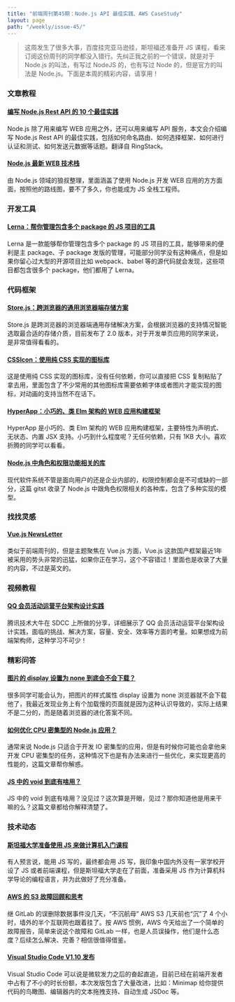 ```yaml
---
title: "前端周刊第45期：Node.js API 最佳实践、AWS CaseStudy"
layout: page
path: "/weekly/issue-45/"
---
```


> 这周发生了很多大事，百度挂完亚马逊挂，斯坦福还准备开 JS 课程，看来订阅这份周刊的同学都没入错行。先纠正我之前的一个错误，就是对于 Node.js 的叫法，有写过 NodeJS 的，也有写过 Node 的，但是官方的叫法是 Node.js。下面是本周的精彩内容，请享用！

### 文章教程

#### [编写 Node.js Rest API 的 10 个最佳实践](https://zhuanlan.zhihu.com/p/25506654)

Node.js 除了用来编写 WEB 应用之外，还可以用来编写 API 服务，本文会介绍编写 Node.js Rest API 的最佳实践，包括如何命名路由、如何选择框架、如何进行认证和测试、如何发送元数据等话题。翻译自 RingStack。

#### [Node.js 最新 WEB 技术栈](https://cnodejs.org/topic/56fdf66ec5f5b4a959e91771)

由 Node.js 领域的狼叔整理，里面涵盖了使用 Node.js 开发 WEB 应用的方方面面，按照他的路线图，要不了多久，你也能成为 JS 全栈工程师。

### 开发工具

#### [Lerna：帮你管理包含多个 package 的 JS 项目的工具](https://lernajs.io/?utm_source=nodeweekly&utm_medium=email)

Lerna 是一款能够帮你管理包含多个 package 的 JS 项目的工具，能够带来的便利是主 package、子 package 发版的管理，可能部分同学没有这种痛点，但是如果你留心过大型的开源项目比如 webpack、babel 等的源代码就会发现，这些项目都包含很多个 package，他们都用了 Lerna。

### 代码框架

#### [Store.js：跨浏览器的通用浏览器端存储方案](https://github.com/marcuswestin/store.js)

Store.js 是跨浏览器的浏览器端通用存储解决方案，会根据浏览器的支持情况智能选取最合适的存储介质，目前发布了 2.0 版本，对于开发单页应用的同学来说，是非常值得看看的。

#### [CSSIcon：使用纯 CSS 实现的图标库](https://github.com/wentin/cssicon)

这是使用纯 CSS 实现的图标库，没有任何依赖，你可以直接把 CSS 复制粘贴了拿去用，里面包含了不少常用的其他图标库需要依赖字体或者图片才能实现的图标，对动画的支持当然不在话下。

#### [HyperApp：小巧的、类 Elm 架构的 WEB 应用构建框架](https://github.com/hyperapp/hyperapp)

HyperApp 是小巧的、类 Elm 架构的 WEB 应用构建框架，主要特性为声明式、无状态、内置 JSX 支持。小巧到什么程度呢？无任何依赖，只有 1KB 大小。喜欢折腾的同学可以看看。

#### [Node.js 中角色和权限功能相关的库](https://gist.github.com/facultymatt/6370903)

现代软件系统不管是面向用户的还是企业内部的，权限控制都会是不可或缺的一部分，这篇 gitst 收录了 Node.js 中跟角色权限相关的各种库，包含了多种实现的模型。

### 找找灵感

#### [Vue.js NewsLetter](https://www.getrevue.co/profile/vuenewsletter)

类似于前端周刊的，但是主题聚焦在 Vue.js 方面，Vue.js 这款国产框架最近1年被采用的势头非常的迅猛，如果你正在学习，这个不容错过！里面也是收录了大量的内容，不过是英文的。

### 视频教程

#### [QQ 会员活动运营平台架构设计实践](http://hansionxu.blog.163.com/blog/static/2416981092016295202426/)

腾讯技术大牛在 SDCC 上所做的分享，详细展示了 QQ 会员活动运营平台架构设计实践，面临的挑战、解决方案，容量、安全、效率等方面的考量。如果想成为前端架构师，这种学习不可少！

### 精彩问答

#### [图片的 display 设置为 none 到底会不会下载？](https://stackoverflow.com/questions/12158540/does-displaynone-prevent-an-image-from-loading)

很多同学可能会认为，把图片的样式属性 display 设置为 none 浏览器就不会下载他了，我最近发现业务上有个加载慢的页面就是因为这种认识导致的，实际上结果不是二分的，而是随着浏览器的进化答案不同。

#### [如何优化 CPU 密集型的 Node.js 应用？](https://medium.com/@graeme_boy/how-to-optimize-cpu-intensive-work-in-node-js-cdc09099ed41#.efm219a5y)

通常来说 Node.js 只适合于开发 IO 密集型的应用，但是有时候你可能也会拿他来开发 CPU 密集型的任务，这种情况下也是有办法来进行一些优化，来实现更高的性能的，这篇文章帮你解惑。

#### [JS 中的 void 到底有啥用？](http://cmichel.io/javascript-void-keyword/)

JS 中的 void 到底有啥用？没见过？这次算是开眼，见过？那你知道他是用来干嘛的么？这篇文章都给你解释清楚了。

### 技术动态

#### [斯坦福大学准备使用 JS 来做计算机入门课程](http://www.stanforddaily.com/2017/02/28/cs-department-updates-introductory-courses/)

有人预言说，能用 JS 写的，最终都会用 JS 写，我印象中国内外没有一家学校开设了 JS 或者前端课程，但是斯坦福大学走在了前面，准备采用 JS 作为计算机科学导论的编程语言，并为此做好了充分准备。

#### [AWS 的 S3 故障回顾和思考](http://coolshell.cn/articles/17737.html?from=timeline&isappinstalled=0)

继 GitLab 的误删除数据事件没几天，“不沉航母” AWS S3 几天前也“沉”了 4 个小时，墙外的半个互联网也跟着挂了。按 AWS 惯例，AWS 今天给出了一个简单的故障报告，简单来说这个故障和 GitLab 一样，也是人员误操作，他们是什么态度？后续怎么解决、完善？相信很值得借鉴。

#### [Visual Studio Code V1.10 发布](https://code.visualstudio.com/updates/v1_10#_preview-minimap)

Visual Studio Code 可以说是微软发力之后的奋起直追，目前已经在前端开发者中占有了不小的时长份额，本次发版包含了大量改进，比如：Minimap 给你提供代码的鸟瞰图、编辑器内的文本拖拽支持、自动生成 JSDoc 等。
